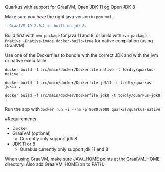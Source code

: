 Quarkus with support for GraalVM, Open JDK 11 og Open JDK 8

Make sure you have the right java version in `pom.xml`.

```diff
- GraalVM 19.2.0.1 is built on jdk 8. 
``` 

Build first with `mvn package` for java 11 and 8, or build with 
`mvn package -Pnative -Dnative-image.docker-build=true` for native compilation (using GraalVM).

Use one of the Dockerfiles to bundle with the correct JDK and with the jvm or native executable.

`docker build -f src/main/docker/Dockerfile.native -t tordly/quarkus-native .`

`docker build -f src/main/docker/Dockerfile.jdk11 -t tordly/quarkus-jdk11 .`

`docker build -f src/main/docker/Dockerfile.jdk8 -t tordly/quarkus-jdk8 .`

Run the app with `docker run -i --rm -p 8080:8080 quarkus/quarkus-native`

#Requirements
- Docker
- GraalVM (optional)
    - Currently only support jdk 8
- JDK 11 or 8
    - Qurakus currently only support jdk 11 and 8
    
When using GraalVM, make sure JAVA_HOME points at the GraalVM_HOME directory.
Also add GraalVM_HOME/bin to PATH.